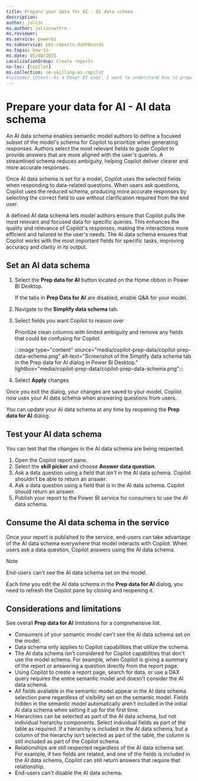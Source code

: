 ```yaml
---
title: Prepare your data for AI - AI data schema
description: 
author: julcsc
ms.author: juliacawthra
ms.reviewer: 
ms.service: powerbi
ms.subservice: pbi-reports-dashboards
ms.topic: how-to
ms.date: 05/08/2025
LocalizationGroup: Create reports
no-loc: [Copilot]
ms.collection: ce-skilling-ai-copilot
#customer intent: As a Power BI user, I want to understand how to prepare my data for AI to optimize Copilot's performance, improve AI-driven insights, and enhance user interactions by leveraging new features like AI data schema, verified answers, and AI instructions.
---
```


# Prepare your data for AI - AI data schema

An AI data schema enables semantic model authors to define a focused subset of the model's schema for Copilot to prioritize when generating responses. Authors select the most relevant fields to guide Copilot to provide answers that are more aligned with the user's queries. A streamlined schema reduces ambiguity, helping Copilot deliver clearer and more accurate responses.

Once AI data schema is set for a model, Copilot uses the selected fields when responding to data-related questions. When users ask questions, Copilot uses the reduced schema, producing more accurate responses by selecting the correct field to use without clarification required from the end user.

A defined AI data schema lets model authors ensure that Copilot pulls the most relevant and focused data for specific queries. This enhances the quality and relevance of Copilot's responses, making the interactions more efficient and tailored to the user's needs. The AI data schema ensures that Copilot works with the most important fields for specific tasks, improving accuracy and clarity in its output.

## Set an AI data schema

1. Select the **Prep data for AI** button located on the Home ribbon in Power BI Desktop.  

   If the tabs in **Prep Data for AI** are disabled, enable Q&A for your model.

1. Navigate to the **Simplify data schema** tab.
1. Select fields you want Copilot to reason over

   Prioritize clean columns with limited ambiguity and remove any fields that could be confusing for Copilot.

   :::image type="content" source="media/copilot-prep-data/copilot-prep-data-schema.png" alt-text="Screenshot of the Simplify data schema tab in the Prep data for AI dialog in Power BI Desktop." lightbox="media/copilot-prep-data/copilot-prep-data-schema.png":::

1. Select **Apply** changes

Once you exit the dialog, your changes are saved to your model. Copilot now uses your AI data schema when answering questions from users.  

You can update your AI data schema at any time by reopening the **Prep data for AI** dialog.

## Test your AI data schema

You can test that the changes in the AI data schema are being respected.

1. Open the Copilot report pane.
1. Select the **skill picker** and choose **Answer data question**.
1. Ask a data question using a field that *isn't* in the AI data schema. Copilot shouldn't be able to return an answer.
1. Ask a data question using a field that *is* in the AI data schema. Copilot should return an answer.
1. Publish your report to the Power BI service for consumers to use the AI data schema.

## Consume the AI data schema in the service

Once your report is published to the service, end-users can take advantage of the AI data schema everywhere that model interacts with Copilot. When users ask a data question, Copilot answers using the AI data schema.

> [!NOTE]
> End-users can't see the AI data schema set on the model.
> 
> Each time you edit the AI data schema in the **Prep data for AI** dialog, you need to refresh the Copilot pane by closing and reopening it.

## Considerations and limitations

See overall **Prep data for AI** limitations for a comprehensive list.

- Consumers of your semantic model can't see the AI data schema set on the model.
- Data schema only applies to Copilot capabilities that utilize the schema.
- The AI data schema isn't considered for Copilot capabilities that don't use the model schema. For example, when Copilot is giving a summary of the report or answering a question directly from the report page.
- Using Copilot to create a report page, search for data, or use a DAX query requires the entire semantic model and doesn't consider the AI data schema.
- All fields available in the semantic model appear in the AI data schema selection pane regardless of visibility set on the semantic model. Fields hidden in the semantic model  automatically aren't included in the initial AI data schema when setting it up for the first time. 
- Hierarchies can be selected as part of the AI data schema, but not individual hierarchy components. Select individual fields as part of the table as required. If a hierarchy is included in the AI data schema, but a column of the hierarchy isn't selected as part of the table, the column is still included as part of the Copilot schema.
- Relationships are still respected regardless of the AI data schema set. For example, if two fields are related, and one of the fields is included in the AI data schema, Copilot can still return answers that require that relationship.
- End-users can't disable the AI data schema.
